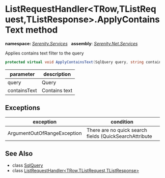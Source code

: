 # ListRequestHandler&lt;TRow,TListRequest,TListResponse&gt;.ApplyContainsText method
**namespace:** *[Serenity.Services](../../README.md#serenity.services-namespace)*   **assembly**: *[Serenity.Net.Services](../../README.md)*

Applies contains text filter to the query

```csharp
protected virtual void ApplyContainsText(SqlQuery query, string containsText)
```

| parameter | description |
| --- | --- |
| query | Query |
| containsText | Contains text |

## Exceptions

| exception | condition |
| --- | --- |
| ArgumentOutOfRangeException | There are no quick search fields (QuickSearchAttribute |

## See Also

* class [SqlQuery](../Serenity.Net.Data/../../Serenity.Data/SqlQuery.md)
* class [ListRequestHandler&lt;TRow,TListRequest,TListResponse&gt;](../ListRequestHandler-3.md)
